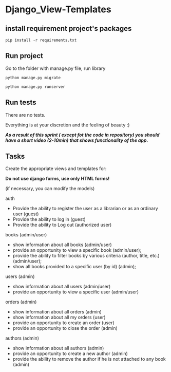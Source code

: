 # Django_View-Templates

## install requirement project's packages

```commandline
pip install -r requirements.txt
```

## Run project

Go to the folder with manage.py file, run library
```commandline
python manage.py migrate 
```

```commandline
python manage.py runserver
```

## Run tests

There are no tests.

Everything is at your discretion and the feeling of beauty :)

**_As a result of this sprint ( except fot the code in  repository) you should have a short video (2-10min) that shows functionality of the app._**

## Tasks

Create the appropriate views and templates for:

**Do not use django forms, use only HTML forms!**

(if necessary, you can modify the models)

auth
* Provide the ability to register the user as a librarian or as an ordinary user (guest)
* Provide the ability to log in (guest)
* Provide the ability to Log out (authorized user)

books  (admin/user)

* show information about all books (admin/user)
* provide an opportunity to view a specific book (admin/user);
* provide the ability to filter books by various criteria (author, title, etc.) (admin/user);
* show all books provided to a specific user (by id) (admin);

users  (admin)

* show information about all users (admin/user)
* provide an opportunity to view a specific user (admin/user)

orders  (admin)

* show information about all orders (admin)
* show information about all my orders (user)
* provide an opportunity to create an order (user)
* provide an opportunity to close the order  (admin)

authors  (admin)

* show information about all authors (admin)
* provide an opportunity to create a new author  (admin)
* provide the ability to remove the author if he is not attached to any book (admin)
